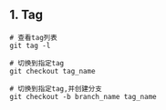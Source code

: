## 1. Tag

```shell
# 查看tag列表
git tag -l

# 切换到指定tag
git checkout tag_name

# 切换到指定tag,并创建分支
git checkout -b branch_name tag_name
```
